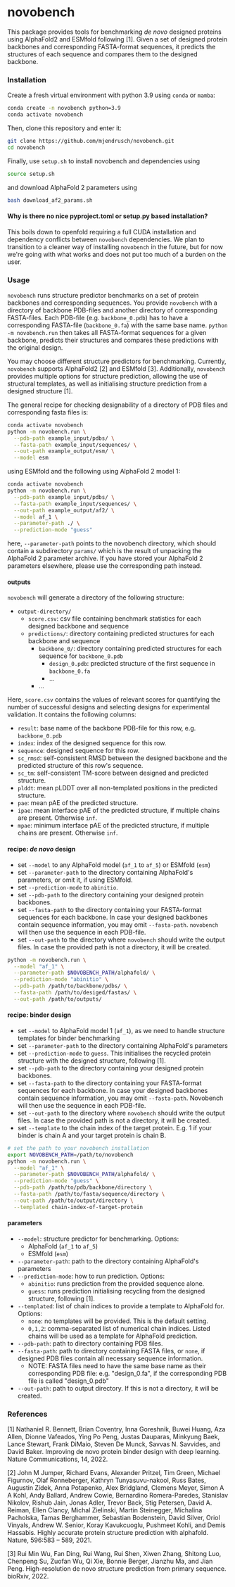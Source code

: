 # novobench

This package provides tools for benchmarking _de novo_ designed proteins
using AlphaFold2 and ESMfold following [1]. Given a set of designed protein
backbones and corresponding FASTA-format sequences, it predicts the structures
of each sequence and compares them to the designed backbone.

### Installation

Create a fresh virtual environment with python 3.9 using `conda` or `mamba`:
```bash
conda create -n novobench python=3.9
conda activate novobench
```
Then, clone this repository and enter it:
```bash
git clone https://github.com/mjendrusch/novobench.git
cd novobench
```

Finally, use `setup.sh` to install novobench and dependencies using
```bash
source setup.sh
```
and download AlphaFold 2 parameters using
```bash
bash download_af2_params.sh
```

#### Why is there no nice pyproject.toml or setup.py based installation?
This boils down to openfold requiring a full CUDA installation and dependency conflicts between
`novobench` dependencies. We plan to transition to a cleaner way of installing
`novobench` in the future, but for now we're going with what works and does not put too much
of a burden on the user.

### Usage
`novobench` runs structure predictor benchmarks on a set of protein backbones and corresponding sequences.
You provide `novobench` with a directory of backbone PDB-files and another directory of corresponding FASTA-files.
Each PDB-file (e.g. `backbone_0.pdb`) has to have a corresponding FASTA-file (`backbone_0.fa`) with the same base name.
`python -m novobench.run` then takes all FASTA-format sequences for a given backbone, predicts their structures
and compares these predictions with the original design.

You may choose different structure predictors for benchmarking. Currently, `novobench` supports AlphaFold2 [2] and ESMfold [3].
Additionally, `novobench` provides multiple options for structure prediction, allowing the use of structural templates,
as well as initialising structure prediction from a designed structure [1].

The general recipe for checking designability of a directory of PDB files and corresponding fasta files is:
```bash
conda activate novobench
python -m novobench.run \
  --pdb-path example_input/pdbs/ \
  --fasta-path example_input/sequences/ \
  --out-path example_output/esm/ \
  --model esm
```
using ESMfold and the following using AlphaFold 2 model 1:
```bash
conda activate novobench
python -m novobench.run \
  --pdb-path example_input/pdbs/ \
  --fasta-path example_input/sequences/ \
  --out-path example_output/af2/ \
  --model af_1 \
  --parameter-path ./ \
  --prediction-mode "guess"
```
here, `--parameter-path` points to the novobench directory, which should contain a subdirectory `params/` which is the result of
unpacking the AlphaFold 2 parameter archive.
If you have stored your AlphaFold 2 parameters elsewhere, please use the corresponding path instead.

#### outputs
`novobench` will generate a directory of the following structure:
* `output-directory/`
  * `score.csv`: csv file containing benchmark statistics for each designed backbone and sequence
  * `predictions/`: directory containing predicted structures for each backbone and sequence
    * `backbone_0/`: directory containing predicted structures for each sequence for `backbone_0.pdb`
      * `design_0.pdb`: predicted structure of the first sequence in `backbone_0.fa`
      * ...
    * ...

Here, `score.csv` contains the values of relevant scores for quantifying the number of successful designs
and selecting designs for experimental validation. It contains the following columns:
* `result`: base name of the backbone PDB-file for this row, e.g. `backbone_0.pdb`
* `index`: index of the designed sequence for this row.
* `sequence`: designed sequence for this row.
* `sc_rmsd`: self-consistent RMSD between the designed backbone and the predicted structure of this row's sequence.
* `sc_tm`: self-consistent TM-score between designed and predicted structure.
* `plddt`: mean pLDDT over all non-templated positions in the predicted structure.
* `pae`: mean pAE of the predicted structure.
* `ipae`: mean interface pAE of the predicted structure, if multiple chains are present. Otherwise `inf`.
* `mpae`: minimum interface pAE of the predicted structure, if multiple chains are present. Otherwise `inf`.

#### recipe: _de novo_ design
* set `--model` to any AlphaFold model (`af_1` to `af_5`) or ESMfold (`esm`)
* set `--parameter-path` to the directory containing AlphaFold's parameters, or omit it, if using ESMfold.
* set `--prediction-mode` to `abinitio`.
* set `--pdb-path` to the directory containing your designed protein backbones.
* set `--fasta-path` to the directory containing your FASTA-format sequences for each backbone.
  In case your designed backbones contain sequence information, you may omit `--fasta-path`.
  `novobench` will then use the sequence in each PDB-file.
* set `--out-path` to the directory where `novobench` should write the output files.
  In case the provided path is not a directory, it will be created.

```bash
python -m novobench.run \
  --model "af_1" \
  --parameter-path $NOVOBENCH_PATH/alphafold/ \
  --prediction-mode "abinitio" \
  --pdb-path /path/to/backbone/pdbs/ \
  --fasta-path /path/to/desiged/fastas/ \
  --out-path /path/to/outputs/
```

#### recipe: binder design
* set `--model` to AlphaFold model 1 (`af_1`), as we need to handle structure templates for binder benchmarking
* set `--parameter-path` to the directory containing AlphaFold's parameters
* set `--prediction-mode` to `guess`. This initialises the recycled protein structure with the designed structure, following [1].
* set `--pdb-path` to the directory containing your designed protein backbones.
* set `--fasta-path` to the directory containing your FASTA-format sequences for each backbone.
  In case your designed backbones contain sequence information, you may omit `--fasta-path`.
  Novobench will then use the sequence in each PDB-file.
* set `--out-path` to the directory where `novobench` should write the output files.
  In case the provided path is not a directory, it will be created.
* set `--template` to the chain index of the target protein.
  E.g. 1 if your binder is chain A and your target protein is chain B.

```bash
# set the path to your novobench installation
export NOVOBENCH_PATH=/path/to/novobench
python -m novobench.run \
  --model "af_1" \
  --parameter-path $NOVOBENCH_PATH/alphafold/ \
  --prediction-mode "guess" \
  --pdb-path /path/to/pdb/backbone/directory \
  --fasta-path /path/to/fasta/sequence/directory \
  --out-path /path/to/output/directory \
  --templated chain-index-of-target-protein
```

#### parameters
* `--model`: structure predictor for benchmarking. Options:
  * AlphaFold (`af_1` to `af_5`)
  * ESMfold (`esm`)
* `--parameter-path`: path to the directory containing AlphaFold's parameters
* `--prediction-mode`: how to run prediction. Options:
  * `abinitio`: runs prediction from the provided sequence alone.
  * `guess`: runs prediction initialising recycling from the designed structure, following [1].
* `--templated`: list of chain indices to provide a template to AlphaFold for. Options:
  * `none`: no templates will be provided. This is the default setting.
  * `0,1,2`: comma-separated list of numerical chain indices. Listed chains will be used as a template for AlphaFold prediction.
* `--pdb-path`: path to directory containing PDB files.
* `--fasta-path`: path to directory containing FASTA files, or `none`, if designed PDB files contain all necessary sequence information.
  * NOTE: FASTA files need to have the same base name as their corresponding PDB file:
    e.g. "design_0.fa", if the corresponding PDB file is called "design_0.pdb"
* `--out-path`: path to output directory. If this is not a directory, it will be created. 

### References
[1] Nathaniel R. Bennett, Brian Coventry, Inna Goreshnik, Buwei Huang, Aza Allen, Dionne Vafeados, Ying Po Peng, Justas Dauparas, Minkyung Baek, Lance Stewart, Frank DiMaio, Steven De Munck, Savvas N. Savvides, and David Baker. Improving de novo protein binder design with deep learning. Nature Communications, 14, 2022.

[2] John M Jumper, Richard Evans, Alexander Pritzel, Tim Green, Michael Figurnov, Olaf Ronneberger, Kathryn Tunyasuvu-nakool, Russ Bates, Augustin Zídek, Anna Potapenko, Alex Bridgland, Clemens Meyer, Simon A A Kohl, Andy Ballard, Andrew Cowie, Bernardino Romera-Paredes, Stanislav Nikolov, Rishub Jain, Jonas Adler, Trevor Back, Stig Petersen, David A. Reiman, Ellen Clancy, Michal Zielinski, Martin Steinegger, Michalina Pacholska, Tamas Berghammer, Sebastian Bodenstein, David Silver, Oriol Vinyals, Andrew W. Senior, Koray Kavukcuoglu, Pushmeet Kohli, and Demis Hassabis. Highly accurate protein structure prediction with alphafold. Nature, 596:583 – 589, 2021.

[3] Rui Min Wu, Fan Ding, Rui Wang, Rui Shen, Xiwen Zhang, Shitong Luo, Chenpeng Su, Zuofan Wu, Qi Xie, Bonnie Berger, Jianzhu Ma, and Jian Peng. High-resolution de novo structure prediction from primary sequence. bioRxiv, 2022.
